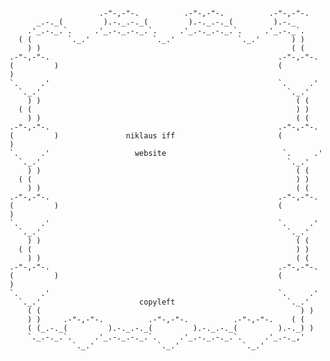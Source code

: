                         .-"-,-"-.          .-"-,-"-.          .-"-,-"-.
          _.-._(         ).-._.-._(         ).-._.-._(         ).-._
        .'_.-._.`.     .'_.-._.-._.`.     .'_.-._.-._.`.     .'_.-._`.
      ( (        `._.'              `._.'              `._.'       ) )
        ) )                                                        ( (
    .-"-,-"-.                                                   .-"-,-"-.
    (         )                                                 (         )
    `.     .'                                                   `.     .'
      `._.'                                                       `._.'
        ) )                                                         ( (
      ( (                                                           ) )
        ) )                                                         ( (
    .-"-,-"-.                                                   .-"-,-"-.
    (         )               niklaus iff                       (         )
    `.     .'                   website                          `.     .'
      `._.'                                                       `._.'
        ) )                                                         ( (
      ( (                                                           ) )
        ) )                                                         ( (
    .-"-,-"-.                                                   .-"-,-"-.
    (         )                                                 (         )
    `.     .'                                                   `.     .'
      `._.'                                                       `._.'
        ) )                                                         ( (
      ( (                                                           ) )
        ) )                                                         ( (
    .-"-,-"-.                                                   .-"-,-"-.
    (         )                                                 (         )
    `.     .'                                                   `.     .'
      `._.'                      copyleft                         `._.'
        ( (                                                          ) )
        ) )     .-"-,-"-.          .-"-,-"-.          .-"-,-"-.    ( (
        ( (_.-._(         ).-._.-._(         ).-._.-._(         ).-._) )
        `._.-._.`.     .'_.-._.-._.`.     .'_.-._.-._.`.     .'_.-._,'
                  `._.'              `._.'              `._.'